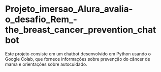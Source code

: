 # Projeto_imersao_Alura_avalia-o_desafio_Rem_-the_breast_cancer_prevention_chatbot
Este projeto consiste em um chatbot desenvolvido em Python usando o Google Colab, que fornece informações sobre prevenção do câncer de mama e orientações sobre autocuidado.
